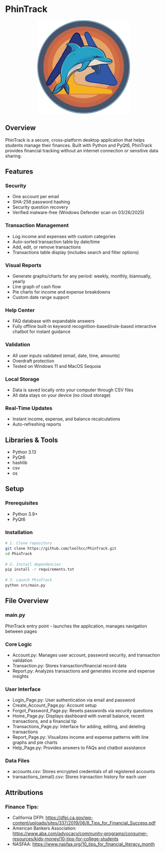 # PhinTrack

<p align="center">
  <img src="./PhinTrack/PhinTrack.png" width="300">
</p>

## Overview
PhinTrack is a secure, cross-platform desktop application that helps students manage their finances. Built with Python and PyQt6, PhinTrack provides financial tracking without an internet connection or sensitive data sharing.

## Features

### Security
* One account per email
* SHA-256 password hashing
* Security question recovery
* Verified malware-free (Windows Defender scan on 03/26/2025)

### Transaction Management
* Log income and expenses with custom categories
* Auto-sorted transaction table by date/time
* Add, edit, or remove transactions
* Transactions table display (includes search and filter options)

### Visual Reports
* Generate graphs/charts for any period: weekly, monthly, biannually, yearly
* Line graph of cash flow
* Pie charts for income and expense breakdowns
* Custom date range support

### Help Center
* FAQ database with expandable answers
* Fully offline built-in keyword recognition-based/rule-based interactive chatbot for instant guidance

### Validation
* All user inputs validated (email, date, time, amounts)
* Overdraft protection
* Tested on Windows 11 and MacOS Sequoia

### Local Storage
* Data is saved locally onto your computer through CSV files
* All data stays on your device (no cloud storage)

### Real-Time Updates
* Instant income, expense, and balance recalculations
* Auto-refreshing reports

## Libraries & Tools
* Python 3.13
* PyQt6
* hashlib
* csv
* os

## Setup
### Prerequisites
* Python 3.9+
* PyQt6
### Installation
```bash
# 1. Clone repository
git clone https://github.com/leolhcc/PhinTrack.git
cd PhinTrack

# 2. Install dependencies
pip install -r requirements.txt

# 3. Launch PhinTrack
python src/main.py
```
## File Overview
### main.py
PhinTrack entry point - launches the application, manages navigation between pages
### Core Logic
* Account.py: Manages user account, password security, and transaction validation
* Transaction.py: Stores transaction/financial record data
* Report.py: Analyzes transactions and generates income and expense insights
### User Interface
* Login_Page.py: User authentication via email and password
* Create_Account_Page.py: Account setup
* Forgot_Password_Page.py: Resets passwords via security questions
* Home_Page.py: Displays dashboard with overall balance, recent transactions, and a financial tip
* Transactions_Page.py: Interface for adding, editing, and deleting transactions
* Report_Page.py: Visualizes income and expense patterns with line graphs and pie charts
* Help_Page.py: Provides answers to FAQs and chatbot assistance
### Data Files
* accounts.csv: Stores encrypted credentials of all registered accounts
* transactions_{email}.csv: Stores transaction history for each user

## Attributions
### Finance Tips:
* California DFPI: https://dfpi.ca.gov/wp-content/uploads/sites/337/2019/06/8_Tips_for_Financial_Success.pdf
* American Bankers Association: https://www.aba.com/advocacy/community-programs/consumer-resources/kids-money/10-tips-for-college-students 
* NASFAA: https://www.nasfaa.org/10_tips_for_financial_literacy_month 
